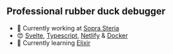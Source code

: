 ## Professional rubber duck debugger

- :office: Currently working at [Sopra Steria]([https://www.tietoevry.com/](https://www.soprasteria.no/))
- :heart_eyes: [Svelte](https://svelte.dev/), [Typescript](https://www.typescriptlang.org/), [Netlify](https://www.netlify.com/) & [Docker](https://www.docker.com/)
- :seedling: Currently learning [Elixir](https://elixir-lang.org/)
